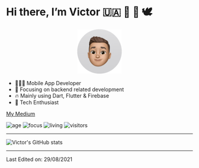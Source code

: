 # Hi there, I’m Victor 🇺🇦 💙 💛 🕊

<p align="center">
<img src="memoji.jpeg" alt="drawing" width="120"/>
</p>

- 👨🏽‍💻 Mobile App Developer
- 👑 Focusing on backend related development
- 🔥 Mainly using Dart, Flutter & Firebase
- 🚀 Tech Enthusiast

[My Medium](https://medium.com/@victorblaess)

![age](https://img.shields.io/badge/age-26-blue)
![focus](https://img.shields.io/badge/focus-backend-brightgreen)
![living](https://img.shields.io/badge/living-germany-3c9)
![visitors](https://visitor-badge.herokuapp.com/badge?page_id=vicdotdevelop.github.profile)

----


![Victor's GitHub stats](https://github-readme-stats.vercel.app/api?username=vicdotdevelop&count_private=true&show_icons=true&theme=radical)


----

Last Edited on: 29/08/2021
